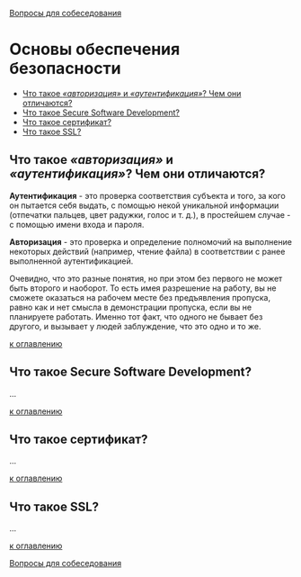 [Вопросы для собеседования](README.md)

# Основы обеспечения безопасности
+ [Что такое _«авторизация»_ и _«аутентификация»_? Чем они отличаются?](#что-такое-авторизация-и-аутентификация-чем-они-отличаются)
+ [Что такое Secure Software Development?](#что-такое-secure-software-development)
+ [Что такое сертификат?](#что-такое-сертификат)
+ [Что такое SSL?](#что-такое-ssl)

## Что такое _«авторизация»_ и _«аутентификация»_? Чем они отличаются?

__Аутентификация__ - это проверка соответствия субъекта и того, за кого он пытается себя выдать, с помощью некой уникальной информации (отпечатки пальцев, цвет радужки, голос и т. д.), в простейшем случае - с помощью имени входа и пароля.

__Авторизация__ - это проверка и определение полномочий на выполнение некоторых действий (например, чтение файла) в соответствии с ранее выполненной аутентификацией.

Очевидно, что это разные понятия, но при этом без первого не может быть второго и наоборот. То есть имея разрешение на работу, вы не сможете оказаться на рабочем месте без предъявления пропуска, равно как и нет смысла в демонстрации пропуска, если вы не планируете работать. Именно тот факт, что одного не бывает без другого, и вызывает у людей заблуждение, что это одно и то же.

[к оглавлению](#Основы-обеспечения-безопасности)

## Что такое Secure Software Development?

...

[к оглавлению](#Основы-обеспечения-безопасности)

## Что такое сертификат?

...

[к оглавлению](#Основы-обеспечения-безопасности)

## Что такое SSL?

...

[к оглавлению](#Основы-обеспечения-безопасности)

[Вопросы для собеседования](README.md)

